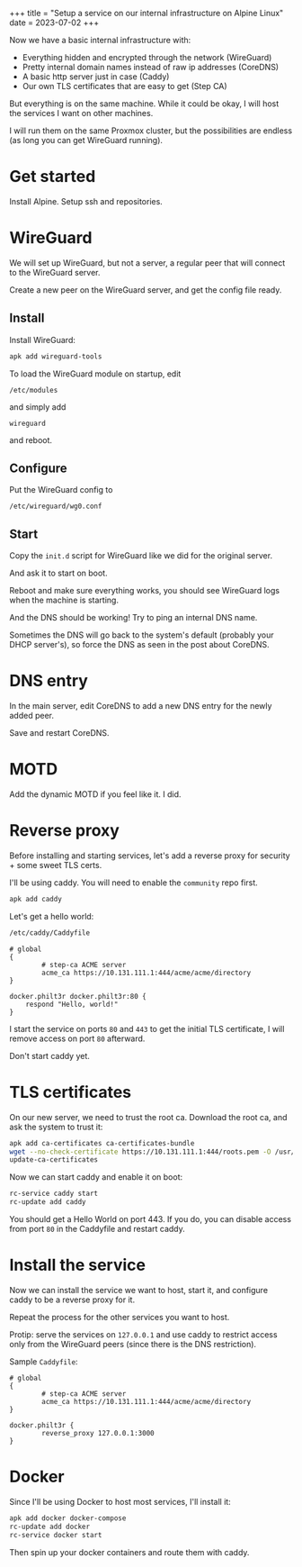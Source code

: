 +++
title = "Setup a service on our internal infrastructure on Alpine Linux"
date = 2023-07-02
+++

Now we have a basic internal infrastructure with:
- Everything hidden and encrypted through the network (WireGuard)
- Pretty internal domain names instead of raw ip addresses (CoreDNS)
- A basic http server just in case (Caddy)
- Our own TLS certificates that are easy to get (Step CA)

But everything is on the same machine. While it could be okay, I will host the services I want on other machines.

I will run them on the same Proxmox cluster, but the possibilities are endless (as long you can get WireGuard running).

# Get started

Install Alpine. Setup ssh and repositories.

# WireGuard

We will set up WireGuard, but not a server, a regular peer that will connect to the WireGuard server.

Create a new peer on the WireGuard server, and get the config file ready.

## Install

Install WireGuard:
```sh
apk add wireguard-tools
```

To load the WireGuard module on startup, edit
```
/etc/modules
```

and simply add
```
wireguard
```
and reboot.

## Configure

Put the WireGuard config to
```
/etc/wireguard/wg0.conf
```

## Start

Copy the `init.d` script for WireGuard like we did for the original server.

And ask it to start on boot.

Reboot and make sure everything works, you should see WireGuard logs when the machine is starting.

And the DNS should be working! Try to ping an internal DNS name.

Sometimes the DNS will go back to the system's default (probably your DHCP server's), so force the DNS as seen in the post about CoreDNS.

# DNS entry

In the main server, edit CoreDNS to add a new DNS entry for the newly added peer.

Save and restart CoreDNS.

# MOTD

Add the dynamic MOTD if you feel like it. I did.

# Reverse proxy

Before installing and starting services, let's add a reverse proxy for security + some sweet TLS certs.

I'll be using caddy. You will need to enable the `community` repo first.
```sh
apk add caddy
```

Let's get a hello world:
```sh
/etc/caddy/Caddyfile
```
```
# global
{
        # step-ca ACME server
        acme_ca https://10.131.111.1:444/acme/acme/directory
}

docker.philt3r docker.philt3r:80 {
    respond "Hello, world!"
}
```

I start the service on ports `80` and `443` to get the initial TLS certificate, I will remove access on port `80` afterward.

Don't start caddy yet.

# TLS certificates

On our new server, we need to trust the root ca. Download the root ca, and ask the system to trust it:
```sh
apk add ca-certificates ca-certificates-bundle
wget --no-check-certificate https://10.131.111.1:444/roots.pem -O /usr/local/share/ca-certificates/philt3r.crt
update-ca-certificates 
```

Now we can start caddy and enable it on boot:
```sh
rc-service caddy start
rc-update add caddy
```

You should get a Hello World on port 443. If you do, you can disable access from port `80` in the Caddyfile and restart caddy.

# Install the service

Now we can install the service we want to host, start it, and configure caddy to be a reverse proxy for it.

Repeat the process for the other services you want to host.

Protip: serve the services on `127.0.0.1` and use caddy to restrict access only from the WireGuard peers (since there is the DNS restriction).

Sample `Caddyfile`:
```
# global
{
        # step-ca ACME server
        acme_ca https://10.131.111.1:444/acme/acme/directory
}

docker.philt3r {
        reverse_proxy 127.0.0.1:3000
}
```

# Docker

Since I'll be using Docker to host most services, I'll install it:
```sh
apk add docker docker-compose
rc-update add docker
rc-service docker start
```

Then spin up your docker containers and route them with caddy.